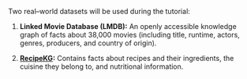 Two real–world datasets will be used during the tutorial:

1. **Linked Movie Database (LMDB):** An openly accessible knowledge graph of facts about 38,000 movies (including title, runtime, actors, genres, producers, and country of origin).

2. **[RecipeKG](https://dataverse.harvard.edu/dataset.xhtml?persistentId=doi:10.7910/DVN/99PNJ5):** Contains facts about recipes and their ingredients, the cuisine they belong to, and nutritional information.
